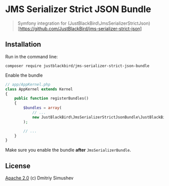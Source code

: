 # JMS Serializer Strict JSON Bundle

> Symfony integration for (JustBlackBird\JmsSerializerStrictJson)[https://github.com/JustBlackBird/jms-serializer-strict-json]

## Installation

Run in the command line:

```shell
composer require justblackbird/jms-serializer-strict-json-bundle
```

Enable the bundle

```php
// app/AppKernel.php
class AppKernel extends Kernel
{
    public function registerBundles()
    {
        $bundles = array(
            // ...
            new JustBlackBird\JmsSerializerStrictJsonBundle\JustBlackBirdJmsSerializerStrictJsonBundle(),
        );

        // ...
    }
}
```

Make sure you enable the bundle **after** `JmsSerializerBundle`.

## License

[Apache 2.0](http://www.apache.org/licenses/LICENSE-2.0) (c) Dmitriy Simushev
